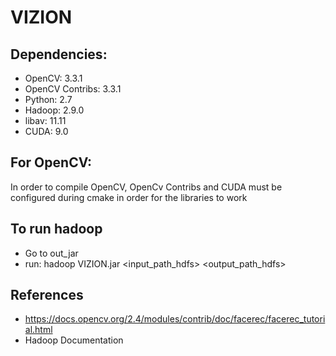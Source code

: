 # VIZION

## Dependencies:
- OpenCV: 3.3.1
- OpenCV Contribs: 3.3.1
- Python: 2.7
- Hadoop: 2.9.0
- libav: 11.11
- CUDA: 9.0

## For OpenCV:
In order to compile OpenCV, OpenCv Contribs and CUDA must be configured during cmake in order for the libraries to work

## To run hadoop
- Go to out_jar
- run: hadoop VIZION.jar <input_path_hdfs> <output_path_hdfs>

## References
- https://docs.opencv.org/2.4/modules/contrib/doc/facerec/facerec_tutorial.html
- Hadoop Documentation
